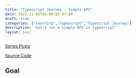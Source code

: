```yaml
---
title: "Typescript Journey - Simple API"
date: 2022-11-06T06:00:00-07:00
draft: true
categories: ["learning","typescript","Typescript Journey"]
description: "Let's run a simple API in typescript"
layout: post
---
```

[Series Posts](https://brianpsheridan.com/categories.html#typescript-journey)

[Source Code](https://github.com/two4suited/TypescriptJourney/tree/simpleapi)

## Goal